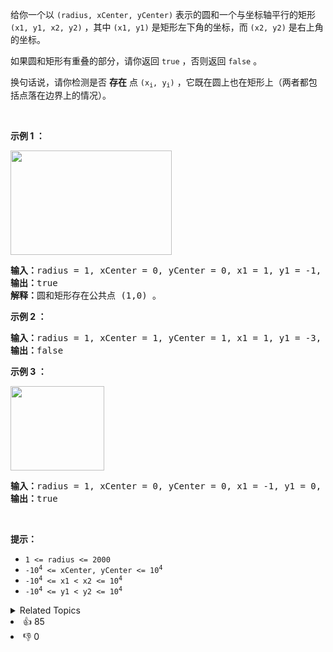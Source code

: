 <p>给你一个以 <code>(radius, xCenter, yCenter)</code> 表示的圆和一个与坐标轴平行的矩形 <code>(x1, y1, x2, y2)</code> ，其中 <code>(x1, y1)</code> 是矩形左下角的坐标，而 <code>(x2, y2)</code> 是右上角的坐标。</p>

<p>如果圆和矩形有重叠的部分，请你返回 <code>true</code> ，否则返回 <code>false</code>&nbsp;。</p>

<p>换句话说，请你检测是否 <strong>存在</strong> 点 <code>(x<sub>i</sub>, y<sub>i</sub>)</code> ，它既在圆上也在矩形上（两者都包括点落在边界上的情况）。</p>

<p>&nbsp;</p>

<p><strong class="example">示例 1 ：</strong></p> 
<img alt="" src="https://assets.leetcode.com/uploads/2020/02/20/sample_4_1728.png" style="width: 258px; height: 167px;" /> 
<pre>
<strong>输入：</strong>radius = 1, xCenter = 0, yCenter = 0, x1 = 1, y1 = -1, x2 = 3, y2 = 1
<strong>输出：</strong>true
<strong>解释：</strong>圆和矩形存在公共点 (1,0) 。
</pre>

<p><strong class="example">示例 2 ：</strong></p>

<pre>
<strong>输入：</strong>radius = 1, xCenter = 1, yCenter = 1, x1 = 1, y1 = -3, x2 = 2, y2 = -1
<strong>输出：</strong>false
</pre>

<p><strong class="example">示例 3 ：</strong></p> 
<img alt="" src="https://assets.leetcode.com/uploads/2020/02/20/sample_2_1728.png" style="width: 150px; height: 135px;" /> 
<pre>
<strong>输入：</strong>radius = 1, xCenter = 0, yCenter = 0, x1 = -1, y1 = 0, x2 = 0, y2 = 1
<strong>输出：</strong>true
</pre>

<p>&nbsp;</p>

<p><strong>提示：</strong></p>

<ul> 
 <li><code>1 &lt;= radius &lt;= 2000</code></li> 
 <li><code>-10<sup>4</sup> &lt;= xCenter, yCenter &lt;= 10<sup>4</sup></code></li> 
 <li><code>-10<sup>4</sup> &lt;= x1 &lt; x2 &lt;= 10<sup>4</sup></code></li> 
 <li><code>-10<sup>4</sup> &lt;= y1 &lt; y2 &lt;= 10<sup>4</sup></code></li> 
</ul>

<div><details><summary>Related Topics</summary><div><li>几何</li><li>数学</li></div></details></div>
<div><li>👍 85</li><li>👎 0</li></div>